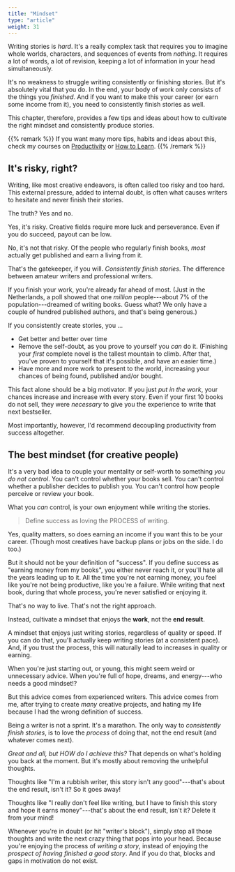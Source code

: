```yaml
---
title: "Mindset"
type: "article"
weight: 31
---
```


Writing stories is _hard_. It's a really complex task that requires you to imagine whole worlds, characters, and sequences of events from _nothing_. It requires a lot of words, a lot of revision, keeping a lot of information in your head simultaneously.

It's no weakness to struggle writing consistently or finishing stories. But it's absolutely vital that you do. In the end, your body of work only consists of the things you _finished_. And if you want to make this your career (or earn some income from it), you need to consistently finish stories as well.

This chapter, therefore, provides a few tips and ideas about how to cultivate the right mindset and consistently produce stories.

{{% remark %}}
If you want many more tips, habits and ideas about this, check my courses on [Productivity](../../../../life-skills/productivity/) or [How to Learn](../../../../life-skills/how-to-learn-anything/).
{{% /remark %}}

## It's risky, right?

Writing, like most creative endeavors, is often called too risky and too hard. This external pressure, added to internal doubt, is often what causes writers to hesitate and never finish their stories.

The truth? Yes and no.

Yes, it's risky. Creative fields require more luck and perseverance. Even if you do succeed, payout can be low.

No, it's not that risky. Of the people who regularly finish books, _most_ actually get published and earn a living from it.

That's the gatekeeper, if you will. _Consistently finish stories_. The difference between amateur writers and professional writers.

If you finish your work, you're already far ahead of most. (Just in the Netherlands, a poll showed that one _million_ people---about 7% of the population---dreamed of writing books. Guess what? We only have a couple of hundred published authors, and that's being generous.)

If you consistently create stories, you ...

* Get better and better over time
* Remove the self-doubt, as you prove to yourself you _can_ do it. (Finishing your _first_ complete novel is the tallest mountain to climb. After that, you've proven to yourself that it's possible, and have an easier time.)
* Have more and more work to present to the world, increasing your chances of being found, published and/or bought.

This fact alone should be a big motivator. If you just _put in the work_, your chances increase and increase with every story. Even if your first 10 books do not sell, they were _necessary_ to give you the experience to write that next bestseller.

Most importantly, however, I'd recommend decoupling productivity from success altogether.

## The best mindset (for creative people)

It's a very bad idea to couple your mentality or self-worth to something _you do not control_. You can't control whether your books sell. You can't control whether a publisher decides to publish you. You can't control how people perceive or review your book.

What you _can_ control, is your own enjoyment while writing the stories.

> Define success as loving the PROCESS of writing.

Yes, quality matters, so does earning an income if you want this to be your career. (Though most creatives have backup plans or jobs on the side. I do too.)

But it should not be your definition of "success". If you define success as "earning money from my books", you either never reach it, or you'll hate all the years leading up to it. All the time you're not earning money, you feel like you're not being productive, like you're a failure. While writing that next book, during that whole process, you're never satisfied or enjoying it.

That's no way to live. That's not the right approach.

Instead, cultivate a mindset that enjoys the **work**, not the **end result**. 

A mindset that enjoys just writing stories, regardless of quality or speed. If you can do that, you'll actually keep writing stories (at a consistent pace). And, if you trust the process, this will naturally lead to increases in quality or earning.

When you're just starting out, or young, this might seem weird or unnecessary advice. When you're full of hope, dreams, and energy---who needs a good mindset!?

But this advice comes from experienced writers. This advice comes from me, after trying to create _many_ creative projects, and hating my life because I had the wrong definition of success.

Being a writer is not a sprint. It's a marathon. The only way to _consistently finish stories_, is to love the _process_ of doing that, not the end result (and whatever comes next).

_Great and all, but HOW do I achieve this?_ That depends on what's holding you back at the moment. But it's mostly about removing the unhelpful thoughts. 

Thoughts like "I'm a rubbish writer, this story isn't any good"---that's about the end result, isn't it? So it goes away!

Thoughts like "I really don't feel like writing, but I have to finish this story and hope it earns money"---that's about the end result, isn't it? Delete it from your mind!

Whenever you're in doubt (or hit "writer's block"), simply stop all those thoughts and write the next crazy thing that pops into your head. Because you're enjoying the process of _writing a story_, instead of enjoying the _prospect of having finished a good story_. And if you do that, blocks and gaps in motivation do not exist.